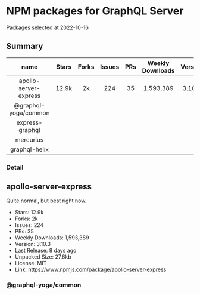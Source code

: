 # NPM packages for GraphQL Server

Packages selected at 2022-10-16

## Summary

|         name          | Stars  | Forks | Issues | PRs | Weekly Downloads | Version | Last Release | Unpacked Size | License |                            Link                            |   
|:---------------------:|:------:|:-----:|:------:|:---:|:----------------:|:-------:|:------------:|:-------------:|:-------:|:-----------------------------------------------------------:|
| apollo-server-express | 12.9k  | 2k    | 224    | 35  | 1,593,389        | 3.10.3  | 8 days ago   |    27.6kb     |  MIT    | [link](https://www.npmjs.com/package/apollo-server-express) 
| @graphql-yoga/common  | 
|    express-graphql    |
|       mercurius       |
|     graphql-helix     |

### Detail

## apollo-server-express
Quite normal, but best right now.

- Stars: 12.9k
- Forks: 2k
- Issues: 224
- PRs: 35
- Weekly Downloads: 1,593,389
- Version: 3.10.3
- Last Release: 8 days ago
- Unpacked Size: 27.6kb
- License: MIT
- Link: https://www.npmjs.com/package/apollo-server-express

### @graphql-yoga/common
